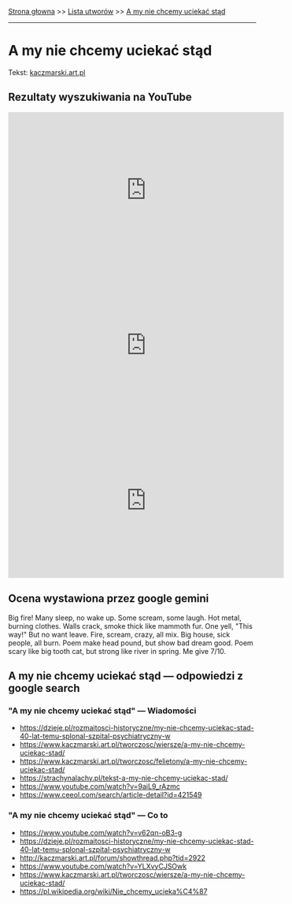 [Strona głowna](../index.md) >> [Lista utworów](../list.md) >> [A my nie chcemy uciekać stąd](3.md)

---

# A my nie chcemy uciekać stąd

Tekst: [kaczmarski.art.pl](https://www.kaczmarski.art.pl/tworczosc/wiersze/a-my-nie-chcemy-uciekac-stad/)

## Rezultaty wyszukiwania na YouTube

<iframe width="560" height="315" src="https://www.youtube.com/embed/bMOEsD3zsNE?si=IdontcarewhotheIRSsendsImnotpayingtaxes" title="YouTube video player" frameborder="0" allow="accelerometer; autoplay; clipboard-write; encrypted-media; gyroscope; picture-in-picture; web-share" referrerpolicy="strict-origin-when-cross-origin" allowfullscreen></iframe>

<iframe width="560" height="315" src="https://www.youtube.com/embed/YLXvyCJSOwk?si=IdontcarewhotheIRSsendsImnotpayingtaxes" title="YouTube video player" frameborder="0" allow="accelerometer; autoplay; clipboard-write; encrypted-media; gyroscope; picture-in-picture; web-share" referrerpolicy="strict-origin-when-cross-origin" allowfullscreen></iframe>

<iframe width="560" height="315" src="https://www.youtube.com/embed/R-7cWBBUedg?si=IdontcarewhotheIRSsendsImnotpayingtaxes" title="YouTube video player" frameborder="0" allow="accelerometer; autoplay; clipboard-write; encrypted-media; gyroscope; picture-in-picture; web-share" referrerpolicy="strict-origin-when-cross-origin" allowfullscreen></iframe>

## Ocena wystawiona przez google gemini

Big fire! Many sleep, no wake up. Some scream, some laugh. Hot metal, burning clothes. Walls crack, smoke thick like mammoth fur. One yell, "This way!" But no want leave. Fire, scream, crazy, all mix. Big house, sick people, all burn. Poem make head pound, but show bad dream good. Poem scary like big tooth cat, but strong like river in spring. Me give 7/10.


## A my nie chcemy uciekać stąd — odpowiedzi z google search

### "A my nie chcemy uciekać stąd" — Wiadomości

 - <https://dzieje.pl/rozmaitosci-historyczne/my-nie-chcemy-uciekac-stad-40-lat-temu-splonal-szpital-psychiatryczny-w>
 - <https://www.kaczmarski.art.pl/tworczosc/wiersze/a-my-nie-chcemy-uciekac-stad/>
 - <https://www.kaczmarski.art.pl/tworczosc/felietony/a-my-nie-chcemy-uciekac-stad/>
 - <https://strachynalachy.pl/tekst-a-my-nie-chcemy-uciekac-stad/>
 - <https://www.youtube.com/watch?v=9aiL9_rAzmc>
 - <https://www.ceeol.com/search/article-detail?id=421549>

### "A my nie chcemy uciekać stąd" — Co to

 - <https://www.youtube.com/watch?v=v62qn-oB3-g>
 - <https://dzieje.pl/rozmaitosci-historyczne/my-nie-chcemy-uciekac-stad-40-lat-temu-splonal-szpital-psychiatryczny-w>
 - <http://kaczmarski.art.pl/forum/showthread.php?tid=2922>
 - <https://www.youtube.com/watch?v=YLXvyCJSOwk>
 - <https://www.kaczmarski.art.pl/tworczosc/wiersze/a-my-nie-chcemy-uciekac-stad/>
 - <https://pl.wikipedia.org/wiki/Nie_chcemy_ucieka%C4%87>

